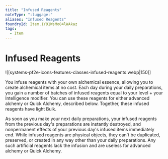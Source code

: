```yaml
---
title: "Infused Reagents"
noteType: ":luggage:"
aliases: "Infused Reagents"
foundryId: Item.1Y91WsMo84lWAkaz
tags:
  - Item
---
```


# Infused Reagents
![[systems-pf2e-icons-features-classes-infused-reagents.webp|150]]

You infuse reagents with your own alchemical essence, allowing you to create alchemical items at no cost. Each day during your daily preparations, you gain a number of batches of infused reagents equal to your level + your Intelligence modifier. You can use these reagents for either advanced alchemy or Quick Alchemy, described below. Together, these infused reagents have light Bulk.

As soon as you make your next daily preparations, your infused reagents from the previous day's preparations are instantly destroyed, and nonpermanent effects of your previous day's infused items immediately end. While infused reagents are physical objects, they can't be duplicated, preserved, or created in any way other than your daily preparations. Any such artificial reagents lack the infusion and are useless for advanced alchemy or Quick Alchemy.
